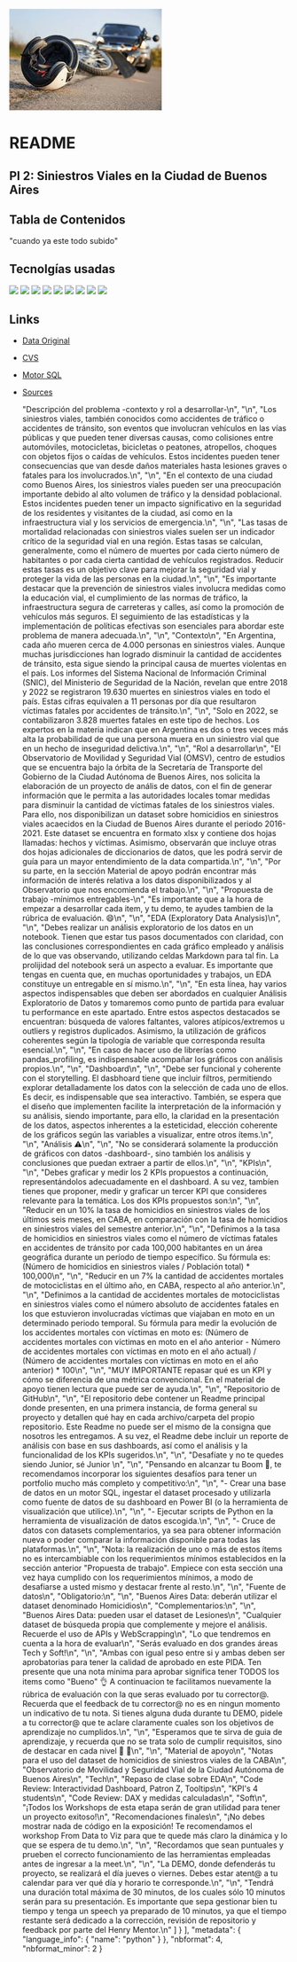 ![img siniestros viales](Sources/casco.jpg)

# README

## PI 2: Siniestros Viales en la Ciudad de Buenos Aires

## **Tabla de Contenidos**

  "cuando ya este todo subido" 


## **Tecnolgías usadas**

![](https://img.shields.io/static/v1?label=Python&message=3.11.6&color=brightgreen)
![](https://img.shields.io/static/v1?label=Pandas&message=2.0.3&color=orange)
![](https://img.shields.io/static/v1?label=Matplotlib&message=3.7.2&color=blue)
![](https://img.shields.io/static/v1?label=Seaborn&message=0.12.2&color=lightgreen)
![](https://img.shields.io/static/v1?label=Power+BI&message=Desktop&color=red)
![](https://img.shields.io/static/v1?label=VisualStudioCode&message=Desktop&color=yellow)
![](https://img.shields.io/static/v1?label=Jupyter&message=2.0.3&color=pink)
![](https://img.shields.io/static/v1?label=Git&message=2.0.3&color=lightblue)
![](https://img.shields.io/static/v1?label=Numpy&message=2.0.3&color=purple)


## **Links**
- [Data Original](./Data_Original/)
- [CVS](./CSV/)
- [Motor SQL](./Motor_SQL/)
- [Sources](./Sources/)

  
    "Descripción del problema -contexto y rol a desarrollar-\n",
    "\n",
    "Los siniestros viales, también conocidos como accidentes de tráfico o accidentes de tránsito, son eventos que involucran vehículos en las vías públicas y que pueden tener diversas causas, como colisiones entre automóviles, motocicletas, bicicletas o peatones, atropellos, choques con objetos fijos o caídas de vehículos. Estos incidentes pueden tener consecuencias que van desde daños materiales hasta lesiones graves o fatales para los involucrados.\n",
    "\n",
    "En el contexto de una ciudad como Buenos Aires, los siniestros viales pueden ser una preocupación importante debido al alto volumen de tráfico y la densidad poblacional. Estos incidentes pueden tener un impacto significativo en la seguridad de los residentes y visitantes de la ciudad, así como en la infraestructura vial y los servicios de emergencia.\n",
    "\n",
    "Las tasas de mortalidad relacionadas con siniestros viales suelen ser un indicador crítico de la seguridad vial en una región. Estas tasas se calculan, generalmente, como el número de muertes por cada cierto número de habitantes o por cada cierta cantidad de vehículos registrados. Reducir estas tasas es un objetivo clave para mejorar la seguridad vial y proteger la vida de las personas en la ciudad.\n",
    "\n",
    "Es importante destacar que la prevención de siniestros viales involucra medidas como la educación vial, el cumplimiento de las normas de tráfico, la infraestructura segura de carreteras y calles, así como la promoción de vehículos más seguros. El seguimiento de las estadísticas y la implementación de políticas efectivas son esenciales para abordar este problema de manera adecuada.\n",
    "\n",
    "Contexto\n",
    "En Argentina, cada año mueren cerca de 4.000 personas en siniestros viales. Aunque muchas jurisdicciones han logrado disminuir la cantidad de accidentes de tránsito, esta sigue siendo la principal causa de muertes violentas en el país. Los informes del Sistema Nacional de Información Criminal (SNIC), del Ministerio de Seguridad de la Nación, revelan que entre 2018 y 2022 se registraron 19.630 muertes en siniestros viales en todo el país. Estas cifras equivalen a 11 personas por día que resultaron víctimas fatales por accidentes de tránsito.\n",
    "\n",
    "Solo en 2022, se contabilizaron 3.828 muertes fatales en este tipo de hechos. Los expertos en la materia indican que en Argentina es dos o tres veces más alta la probabilidad de que una persona muera en un siniestro vial que en un hecho de inseguridad delictiva.\n",
    "\n",
    "Rol a desarrollar\n",
    "El Observatorio de Movilidad y Seguridad Vial (OMSV), centro de estudios que se encuentra bajo la órbita de la Secretaría de Transporte del Gobierno de la Ciudad Autónoma de Buenos Aires, nos solicita la elaboración de un proyecto de anális de datos, con el fin de generar información que le permita a las autoridades locales tomar medidas para disminuir la cantidad de víctimas fatales de los siniestros viales. Para ello, nos disponibilizan un dataset sobre homicidios en siniestros viales acaecidos en la Ciudad de Buenos Aires durante el periodo 2016-2021. Este dataset se encuentra en formato xlsx y contiene dos hojas llamadas: hechos y víctimas. Asimismo, observarán que incluye otras dos hojas adicionales de diccionarios de datos, que les podrá servir de guía para un mayor entendimiento de la data compartida.\n",
    "\n",
    "Por su parte, en la sección Material de apoyo podrán encontrar más información de interés relativa a los datos disponibilizados y al Observatorio que nos encomienda el trabajo.\n",
    "\n",
    "Propuesta de trabajo -mínimos entregables-\n",
    "Es importante que a la hora de empezar a desarrollar cada item, y tu demo, te ayudes tambien de la rúbrica de evaluación. 😄\n",
    "\n",
    "EDA (Exploratory Data Analysis)\n",
    "\n",
    "Debes realizar un análisis exploratorio de los datos en un notebook. Tienen que estar tus pasos documentados con claridad, con las conclusiones correspondientes en cada gráfico empleado y análisis de lo que vas observando, utilizando celdas Markdown para tal fin. La prolijidad del notebook será un aspecto a evaluar. Es importante que tengas en cuenta que, en muchas oportunidades y trabajos, un EDA constituye un entregable en sí mismo.\n",
    "\n",
    "En esta línea, hay varios aspectos indispensables que deben ser abordados en cualquier Análisis Exploratorio de Datos y tomaremos como punto de partida para evaluar tu performance en este apartado. Entre estos aspectos destacados se encuentran: búsqueda de valores faltantes, valores atípicos/extremos u outliers y registros duplicados. Asimismo, la utilización de gráficos coherentes según la tipología de variable que corresponda resulta esencial.\n",
    "\n",
    "En caso de hacer uso de librerías como pandas_profiling, es indispensable acompañar los gráficos con análisis propios.\n",
    "\n",
    "Dashboard\n",
    "\n",
    "Debe ser funcional y coherente con el storytelling. El dasbhoard tiene que incluir filtros, permitiendo explorar detalladamente los datos con la selección de cada uno de ellos. Es decir, es indispensable que sea interactivo. También, se espera que el diseño que implementen facilite la interpretación de la información y su análisis, siendo importante, para ello, la claridad en la presentación de los datos, aspectos inherentes a la esteticidad, elección coherente de los gráficos según las variables a visualizar, entre otros ítems.\n",
    "\n",
    "Análisis ⚠️\n",
    "\n",
    "No se considerará solamente la producción de gráficos con datos -dashboard-, sino también los análisis y conclusiones que puedan extraer a partir de ellos.\n",
    "\n",
    "KPIs\n",
    "\n",
    "Debes graficar y medir los 2 KPIs propuestos a continuación, representándolos adecuadamente en el dashboard. A su vez, tambíen tienes que proponer, medir y graficar un tercer KPI que consideres relevante para la temática. Los dos KPIs propuestos son:\n",
    "\n",
    "Reducir en un 10% la tasa de homicidios en siniestros viales de los últimos seis meses, en CABA, en comparación con la tasa de homicidios en siniestros viales del semestre anterior.\n",
    "\n",
    "Definimos a la tasa de homicidios en siniestros viales como el número de víctimas fatales en accidentes de tránsito por cada 100,000 habitantes en un área geográfica durante un período de tiempo específico. Su fórmula es: (Número de homicidios en siniestros viales / Población total) * 100,000\n",
    "\n",
    "Reducir en un 7% la cantidad de accidentes mortales de motociclistas en el último año, en CABA, respecto al año anterior.\n",
    "\n",
    "Definimos a la cantidad de accidentes mortales de motociclistas en siniestros viales como el número absoluto de accidentes fatales en los que estuvieron involucradas víctimas que viajaban en moto en un determinado periodo temporal. Su fórmula para medir la evolución de los accidentes mortales con víctimas en moto es: (Número de accidentes mortales con víctimas en moto en el año anterior - Número de accidentes mortales con víctimas en moto en el año actual) / (Número de accidentes mortales con víctimas en moto en el año anterior) * 100\n",
    "\n",
    "MUY IMPORTANTE repasar qué es un KPI y cómo se diferencia de una métrica convencional. En el material de apoyo tienen lectura que puede ser de ayuda.\n",
    "\n",
    "Repositorio de GitHub\n",
    "\n",
    "El repositorio debe contener un Readme principal donde presenten, en una primera instancia, de forma general su proyecto y detallen qué hay en cada archivo/carpeta del propio repositorio. Este Readme no puede ser el mismo de la consigna que nosotros les entregamos. A su vez, el Readme debe incluir un reporte de análisis con base en sus dashboards, así como el análisis y la funcionalidad de los KPIs sugeridos.\n",
    "\n",
    "Desafíate y no te quedes siendo Junior, sé Junior \n",
    "\n",
    "Pensando en alcanzar tu Boom 🚀, te recomendamos incorporar los siguientes desafíos para tener un portfolio mucho más completo y competitivo:\n",
    "\n",
    "- Crear una base de datos en un motor SQL, ingestar el dataset procesado y utilizarla como fuente de datos de su dashboard en Power BI (o la herramienta de visualización que utilice).\n",
    "\n",
    "- Ejecutar scripts de Python en la herramienta de visualización de datos escogida.\n",
    "\n",
    "- Cruce de datos con datasets complementarios, ya sea para obtener información nueva o poder comparar la información disponible para todas las plataformas.\n",
    "\n",
    "Nota: la realización de uno o más de estos ítems no es intercambiable con los requerimientos mínimos establecidos en la sección anterior \"Propuesta de trabajo\". Empiece con esta sección una vez haya cumplido con los requerimientos mínimos, a modo de desafiarse a usted mismo y destacar frente al resto.\n",
    "\n",
    "Fuente de datos\n",
    "Obligatorio:\n",
    "\n",
    "Buenos Aires Data: deberán utilizar el dataset denominado Homicidios\n",
    "Complementarios:\n",
    "\n",
    "Buenos Aires Data: pueden usar el dataset de Lesiones\n",
    "Cualquier dataset de búsqueda propia que complemente y mejore el análisis. Recuerde el uso de APIs y WebScrapping\n",
    "Lo que tendremos en cuenta a la hora de evaluar\n",
    "Serás evaluado en dos grandes áreas Tech y Soft!\n",
    "\n",
    "Ambas con igual peso entre si y ambas deben ser aprobatorias para tener la calidad de aprobado en este PIDA. Ten presente que una nota minima para aprobar significa tener TODOS los items como \"Bueno\" 👌 A continuacion te facilitamos nuevamente la rúbrica de evaluación con la que seras evaluado por tu corrector@. Recuerda que el feedback de tu corrector@ no es en ningun momento un indicativo de tu nota. Si tienes alguna duda durante tu DEMO, pidele a tu corrector@ que te aclare claramente cuales son los objetivos de aprendizaje no cumplidos.\n",
    "\n",
    "Esperamos que te sirva de guia de aprendizaje, y recuerda que no se trata solo de cumplir requisitos, sino de destacar en cada nivel 🚀 💛\n",
    "\n",
    "Material de apoyo\n",
    "Notas para el uso del dataset de homicidios de siniestros viales de la CABA\n",
    "Observatorio de Movilidad y Seguridad Vial de la Ciudad Autónoma de Buenos Aires\n",
    "Tech\n",
    "Repaso de clase sobre EDA\n",
    "Code Review: Interactividad Dashboard, Patron Z, Tooltips\n",
    "KPI's 4 students\n",
    "Code Review: DAX y medidas calculadas\n",
    "Soft\n",
    "¡Todos los Workshops de esta etapa serán de gran utilidad para tener un proyecto exitoso!\n",
    "Recomendaciones finales\n",
    "¡No debes mostrar nada de código en la exposición! Te recomendamos el workshop From Data to Viz para que te quede más claro la dinámica y lo que se espera de tu demo.\n",
    "\n",
    "Recordamos que sean puntuales y prueben el correcto funcionamiento de las herramientas empleadas antes de ingresar a la meet.\n",
    "\n",
    "La DEMO, donde defenderás tu proyecto, se realizará el día jueves o viernes. Debes estar atent@ a tu calendar para ver qué día y horario te corresponde.\n",
    "\n",
    "Tendrá una duración total máxima de 30 minutos, de los cuales sólo 10 minutos serán para su presentación. Es importante que sepa gestionar bien tu tiempo y tenga un speech ya preparado de 10 minutos, ya que el tiempo restante será dedicado a la corrección, revisión de repositorio y feedback por parte del Henry Mentor.\n"
   ]
  }
 ],
 "metadata": {
  "language_info": {
   "name": "python"
  }
 },
 "nbformat": 4,
 "nbformat_minor": 2
}

